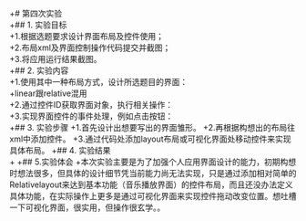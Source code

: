 ﻿+# 第四次实验  
+## 1. 实验目标  
+1.根据选题要求设计界面布局及控件使用；    
+2.布局xml及界面控制操作代码提交并截图；  
+3.将应用运行结果截图。    
+## 2. 实验内容  
+1.使用其中一种布局方式，设计所选题目的界面：  
+linear跟relative混用  
+2.通过控件ID获取界面对象，执行相关操作：  
+3.实现界面控件的事件处理，例如点击按钮：  
+## 3. 实验步骤
+1.首先设计出想要写出的界面雏形。
+2.再根据构想出的布局往xml中添加控件。
+3.通过代码处添加layout布局或可视化界面处移动控件来实现具体布局。
+## 4. 实验结果  
+
+## 5.实验体会
+本次实验主要是为了加强个人应用界面设计的能力，初期构想时想法很多，但具体的设计细节凭当前能力尚无法实现，只是通过添加相对简单的Relativelayout来达到基本功能（音乐播放界面）的控件布局，而且还没办法定义具体功能，在实际操作上更多是通过可视化界面来实现控件拖动改变位置。想吐槽一下可视化界面，很实用，但操作很玄学。。
